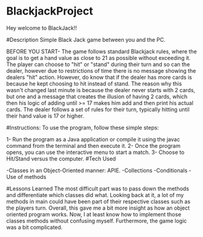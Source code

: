 # BlackjackProject
Hey welcome to BlackJack!!

#Description
Simple Black Jack game between you and the PC.

BEFORE YOU START- 
The game follows standard Blackjack rules, where the goal is to get a hand value as close to 21 as possible without exceeding it.
The player can choose to "hit" or "stand" during their turn and so can the dealer, however due to restrictions of time there is no message showing the dealers "hit" action. However, do know that if the dealer has more cards is because he kept choosing to hit instead of stand.
The reason why this wasn't changed last minute is because the dealer never starts with 2 cards, but one and a message that creates the illusion of having 2 cards, which then his logic of adding until >= 17 makes him add and then print his actual cards.
The dealer follows a set of rules for their turn, typically hitting until their hand value is 17 or higher. 

#Instructions:
To use the program, follow these simple steps:

1- Run the program as a Java application or compile it using the javac command from the terminal and then execute it.
2- Once the program opens, you can use the interactive menu to start a match.
3- Choose to Hit/Stand versus the computer. 
#Tech Used

-Classes in an Object-Oriented manner: APIE.
-Collections 
-Conditionals
-Use of methods

#Lessons Learned
The most difficult part was to pass down the methods and differentiate which classes did what. Looking back at it, a lot of my methods in main could have been part of their respective classes such as the players turn. Overall, this gave me a bit more insight as how an object oriented program works. Now, I at least know how to implement those classes methods without confusing myself. Furthermore, the game logic was a bit complicated. 